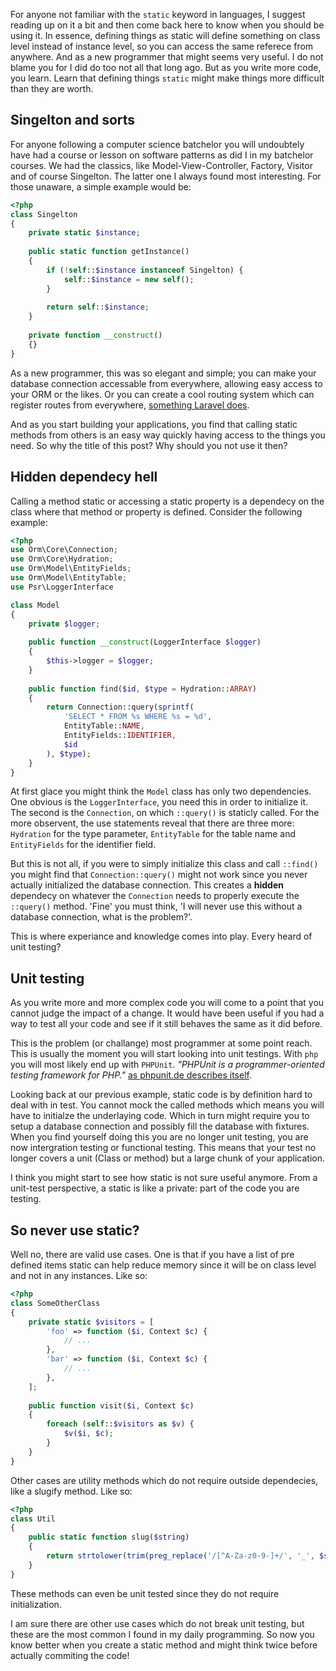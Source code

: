 [//]: # (TITLE: Avoiding static in your code)
[//]: # (DATE: 2016-08-05T09:00:00+01:00)
[//]: # (TAGS: php, static, phpunit)

For anyone not familiar with the `static` keyword in languages, I suggest reading up on it a bit and then come back here to know when you should be using it. In essence, defining things as static will define something on class level instead of instance level, so you can access the same referece from anywhere. And as a new programmer that might seems very useful. I do not blame you for I did do too not all that long ago. But as you write more code, you learn. Learn that defining things `static` might make things more difficult than they are worth.

## Singelton and sorts
For anyone following a computer science batchelor you will undoubtely have had a course or lesson on software patterns as did I in my batchelor courses. We had the classics, like Model-View-Controller, Factory, Visitor and of course Singelton. The latter one I always found most interesting. For those unaware, a simple example would be:
```php
<?php
class Singelton
{
    private static $instance;
    
    public static function getInstance()
    {
        if (!self::$instance instanceof Singelton) {
            self::$instance = new self();
        }
        
        return self::$instance;
    }
    
    private function __construct()
    {}
}
```
As a new programmer, this was so elegant and simple; you can make your database connection accessable from everywhere, allowing easy access to your ORM or the likes. Or you can create a cool routing system which can register routes from everywhere, [something Laravel does][laravel-quickstart].

And as you start building your applications, you find that calling static methods from others is an easy way quickly having access to the things you need. So why the title of this post? Why should you not use it then?

## Hidden dependecy hell
Calling a method static or accessing a static property is a dependecy on the class where that method or property is defined. Consider the following example:
```php
<?php
use Orm\Core\Connection;
use Orm\Core\Hydration;
use Orm\Model\EntityFields;
use Orm\Model\EntityTable;
use Psr\LoggerInterface

class Model
{
    private $logger;
	
	public function __construct(LoggerInterface $logger)
    {
		$this->logger = $logger;
	}
	
	public function find($id, $type = Hydration::ARRAY)
	{
		return Connection::query(sprintf(
			'SELECT * FROM %s WHERE %s = %d',
			EntityTable::NAME,
			EntityFields::IDENTIFIER,
			$id
		), $type);
	}
}
```
At first glace you might think the `Model` class has only two dependencies. One obvious is the `LoggerInterface`, you need this in order to initialize it. The second is the `Connection`, on which `::query()` is staticly called. For the more observent, the use statements reveal that there are three more: `Hydration` for the type parameter, `EntityTable` for the table name and `EntityFields` for the identifier field.

But this is not all, if you were to simply initialize this class and call `::find()` you might find that `Connection::query()` might not work since you never actually initialized the database connection. This creates a __hidden__ dependecy on whatever the `Connection` needs to properly execute the `::query()` method. 'Fine' you must think, 'I will never use this without a database connection, what is the problem?'.

This is where experiance and knowledge comes into play. Every heard of unit testing?

## Unit testing
As you write more and more complex code you will come to a point that you cannot judge the impact of a change. It would have been useful if you had a way to test all your code and see if it still behaves the same as it did before.

This is the problem (or challange) most programmer at some point reach. This is usually the moment you will start looking into unit testings. With `php` you will most likely end up with `PHPUnit`. _"PHPUnit is a programmer-oriented testing framework for PHP."_ [as phpunit.de describes itself][phpunit].

Looking back at our previous example, static code is by definition hard to deal with in test. You cannot mock the called methods which means you will have to initialze the underlaying code. Which in turn might require you to setup a database connection and possibly fill the database with fixtures. When you find yourself doing this you are no longer unit testing, you are now intergration testing or functional testing. This means that your test no longer covers a unit (Class or method) but a large chunk of your application.

I think you might start to see how static is not sure useful anymore. From a unit-test perspective, a static is like a private: part of the code you are testing.

## So never use static?
Well no, there are valid use cases. One is that if you have a list of pre defined items static can help reduce memory since it will be on class level and not in any instances. Like so:
```php
<?php
class SomeOtherClass
{
    private static $visitors = [
		'foo' => function ($i, Context $c) {
			// ...
		},
		'bar' => function ($i, Context $c) {
			// ...
		},
	];
	
	public function visit($i, Context $c)
	{
		foreach (self::$visitors as $v) {
			$v($i, $c);
		}
	}
}
```

Other cases are utility methods which do not require outside dependecies, like a slugify method. Like so:
```php
<?php
class Util
{
	public static function slug($string)
	{
		return strtolower(trim(preg_replace('/[^A-Za-z0-9-]+/', '_', $string)));
	}
}
```

These methods can even be unit tested since they do not require initialization.

I am sure there are other use cases which do not break unit testing, but these are the most common I found in my daily programming. So now you know better when you create a static method and might think twice before actually commiting the code!

[laravel-quickstart]: https://laravel.com/docs/5.2/quickstart
[phpunit]: https://phpunit.de/
